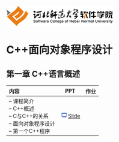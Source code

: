 ![河北师范大学软件学院](../image/logo.png)

# C++面向对象程序设计

## 第一章 C++语言概述

|内容|PPT|作业|
|:---|---|---|
| – 课程简介<br/>– C++概述<br/>– C与C++的关系<br/>– 面向对象程序设计<br/>– 第一个C++程序 |[<img src="../image/presentation.png" height="15" />Slide](./ch01-ummary.pdf) ||
